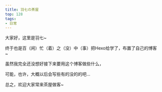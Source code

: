 ```yaml
---
title: 羽七の茶屋
top: 128
tags: 
- 日常
---
```

大家好，这里是羽七~

<!--more-->

终于也是百（闲）忙（着）之（没）中（事）把Hexo给学了，布置了自己的博客~

虽然我完全还没想好接下来要用这个博客做些什么，

可能，也许，大概以后会写些有的没的的吧...

总之，欢迎大家常来茶屋做客~